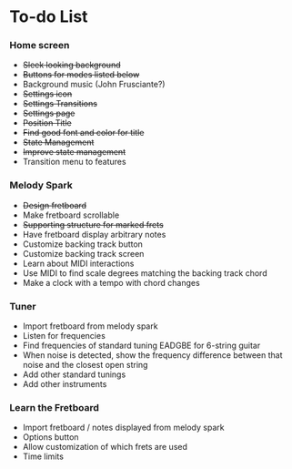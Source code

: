 # To-do List

### Home screen
- ~~Sleek looking background~~
- ~~Buttons for modes listed below~~
- Background music (John Frusciante?)
- ~~Settings icon~~
- ~~Settings Transitions~~
- ~~Settings page~~
- ~~Position Title~~
- ~~Find good font and color for title~~
- ~~State Management~~
- ~~Improve state management~~
- Transition menu to features


### Melody Spark
- ~~Design fretboard~~
- Make fretboard scrollable
- ~~Supporting structure for marked frets~~
- Have fretboard display arbitrary notes
- Customize backing track button
- Customize backing track screen
- Learn about MIDI interactions
- Use MIDI to find scale degrees matching the backing track chord
- Make a clock with a tempo with chord changes

### Tuner
- Import fretboard from melody spark
- Listen for frequencies
- Find frequencies of standard tuning EADGBE for 6-string guitar
- When noise is detected, show the frequency difference between that noise and the closest open string
- Add other standard tunings
- Add other instruments

### Learn the Fretboard
- Import fretboard / notes displayed from melody spark
- Options button
- Allow customization of which frets are used
- Time limits
